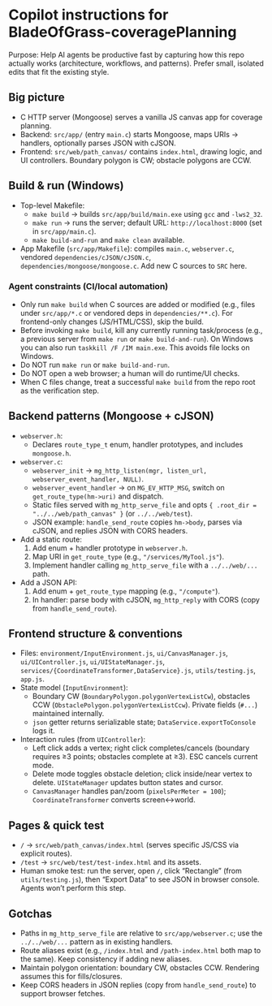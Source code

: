 # Copilot instructions for BladeOfGrass-coveragePlanning

Purpose: Help AI agents be productive fast by capturing how this repo actually works (architecture, workflows, and patterns). Prefer small, isolated edits that fit the existing style.

## Big picture
- C HTTP server (Mongoose) serves a vanilla JS canvas app for coverage planning.
- Backend: `src/app/` (entry `main.c`) starts Mongoose, maps URIs → handlers, optionally parses JSON with cJSON.
- Frontend: `src/web/path_canvas/` contains `index.html`, drawing logic, and UI controllers. Boundary polygon is CW; obstacle polygons are CCW.

## Build & run (Windows)
- Top-level Makefile:
  - `make build` → builds `src/app/build/main.exe` using `gcc` and `-lws2_32`.
  - `make run` → runs the server; default URL: `http://localhost:8000` (set in `src/app/main.c`).
  - `make build-and-run` and `make clean` available.
- App Makefile (`src/app/Makefile`): compiles `main.c`, `webserver.c`, vendored `dependencies/cJSON/cJSON.c`, `dependencies/mongoose/mongoose.c`. Add new C sources to `SRC` here.

### Agent constraints (CI/local automation)
- Only run `make build` when C sources are added or modified (e.g., files under `src/app/*.c` or vendored deps in `dependencies/**.c`). For frontend-only changes (JS/HTML/CSS), skip the build.
- Before invoking `make build`, kill any currently running task/process (e.g., a previous server from `make run` or `make build-and-run`). On Windows you can also run `taskkill /F /IM main.exe`. This avoids file locks on Windows.
- Do NOT run `make run` or `make build-and-run`.
- Do NOT open a web browser; a human will do runtime/UI checks.
- When C files change, treat a successful `make build` from the repo root as the verification step.

## Backend patterns (Mongoose + cJSON)
- `webserver.h`:
  - Declares `route_type_t` enum, handler prototypes, and includes `mongoose.h`.
- `webserver.c`:
  - `webserver_init` → `mg_http_listen(mgr, listen_url, webserver_event_handler, NULL)`.
  - `webserver_event_handler` → on `MG_EV_HTTP_MSG`, switch on `get_route_type(hm->uri)` and dispatch.
  - Static files served with `mg_http_serve_file` and opts `{ .root_dir = "../../web/path_canvas" }` (or `../../web/test`).
  - JSON example: `handle_send_route` copies `hm->body`, parses via cJSON, and replies JSON with CORS headers.
- Add a static route:
  1) Add enum + handler prototype in `webserver.h`.
  2) Map URI in `get_route_type` (e.g., `"/services/MyTool.js"`).
  3) Implement handler calling `mg_http_serve_file` with a `../../web/...` path.
- Add a JSON API:
  1) Add enum + `get_route_type` mapping (e.g., `"/compute"`).
  2) In handler: parse body with cJSON, `mg_http_reply` with CORS (copy from `handle_send_route`).

## Frontend structure & conventions
- Files: `environment/InputEnvironment.js`, `ui/CanvasManager.js`, `ui/UIController.js`, `ui/UIStateManager.js`, `services/{CoordinateTransformer,DataService}.js`, `utils/testing.js`, `app.js`.
- State model (`InputEnvironment`):
  - Boundary CW (`BoundaryPolygon.polygonVertexListCw`), obstacles CCW (`ObstaclePolygon.polygonVertexListCcw`). Private fields (`#...`) maintained internally.
  - `json` getter returns serializable state; `DataService.exportToConsole` logs it.
- Interaction rules (from `UIController`):
  - Left click adds a vertex; right click completes/cancels (boundary requires ≥3 points; obstacles complete at ≥3). ESC cancels current mode.
  - Delete mode toggles obstacle deletion; click inside/near vertex to delete. `UIStateManager` updates button states and cursor.
  - `CanvasManager` handles pan/zoom (`pixelsPerMeter = 100`); `CoordinateTransformer` converts screen↔world.

## Pages & quick test
- `/` → `src/web/path_canvas/index.html` (serves specific JS/CSS via explicit routes).
- `/test` → `src/web/test/test-index.html` and its assets.
- Human smoke test: run the server, open `/`, click “Rectangle” (from `utils/testing.js`), then “Export Data” to see JSON in browser console. Agents won’t perform this step.

## Gotchas
- Paths in `mg_http_serve_file` are relative to `src/app/webserver.c`; use the `../../web/...` pattern as in existing handlers.
- Route aliases exist (e.g., `/index.html` and `/path-index.html` both map to the same). Keep consistency if adding new aliases.
- Maintain polygon orientation: boundary CW, obstacles CCW. Rendering assumes this for fills/closures.
- Keep CORS headers in JSON replies (copy from `handle_send_route`) to support browser fetches.
